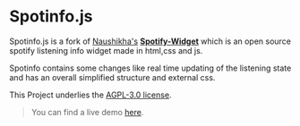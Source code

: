 # Spotinfo.js

Spotinfo.js is a fork of [Naushikha's](https://github.com/Naushikha) **[Spotify-Widget](https://github.com/Naushikha/Spotify-Widget)** which is an open source spotify listening info widget made in html,css and js.

Spotinfo contains some changes like real time updating of the listening state and has an overall simplified structure and external css.

This Project underlies the [AGPL-3.0 license](https://github.com/fluffy-git/spotinfo.js/blob/main/LICENSE).


> You can find a live demo [here](https://tbox.fluffy-git.repl.co/about/about.html).
